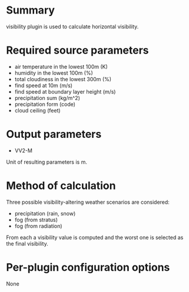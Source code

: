 # Summary

visibility plugin is used to calculate horizontal visibility.

# Required source parameters

* air temperature in the lowest 100m (K)
* humidity in the lowest 100m (%)
* total cloudiness in the lowest 300m (%)
* find speed at 10m (m/s)
* find speed at boundary layer height (m/s)
* precipitation sum (kg/m^2)
* precipitation form (code)
* cloud ceiling (feet)

# Output parameters

* VV2-M

Unit of resulting parameters is m.

# Method of calculation

Three possible visibility-altering weather scenarios are considered:

* precipitation (rain, snow)
* fog (from stratus)
* fog (from radiation)

From each a visibility value is computed and the worst one is selected as the final visibility.

# Per-plugin configuration options

None